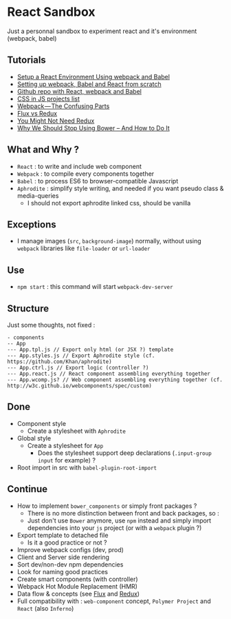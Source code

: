 # React Sandbox
Just a personnal sandbox to experiment react and it's environment (webpack, babel)

## Tutorials
* [Setup a React Environment Using webpack and Babel](https://scotch.io/tutorials/setup-a-react-environment-using-webpack-and-babel)
* [Setting up webpack, Babel and React from scratch](https://stanko.github.io/setting-up-webpack-babel-and-react-from-scratch/)
* [Github repo with React, webpack and Babel](https://github.com/alicoding/react-webpack-babel)
* [CSS in JS projects list](https://github.com/MicheleBertoli/css-in-js)
* [Webpack — The Confusing Parts](https://medium.com/@rajaraodv/webpack-the-confusing-parts-58712f8fcad9)
* [Flux vs Redux](https://blog.andyet.com/2015/08/06/what-the-flux-lets-redux/)
* [You Might Not Need Redux](https://medium.com/@dan_abramov/you-might-not-need-redux-be46360cf367#.iad9glybi)
* [Why We Should Stop Using Bower – And How to Do It](https://gofore.com/stop-using-bower/)

## What and Why ?
* `React` : to write and include web component
* `Webpack` : to compile every components together
* `Babel` : to process ES6 to browser-compatible Javascript
* `Aphrodite` : simplify style writing, and needed if you want pseudo class & media-queries
  * I should not export aphrodite linked css, should be vanilla

## Exceptions
* I manage images (`src`, `background-image`) normally, without using `webpack` libraries like `file-loader` or `url-loader`

## Use
* `npm start` : this command will start `webpack-dev-server`

## Structure
Just some thoughts, not fixed :
```
- components
-- App
--- App.tpl.js // Export only html (or JSX ?) template
--- App.styles.js // Export Aphrodite style (cf. https://github.com/Khan/aphrodite)
--- App.ctrl.js // Export logic (controller ?)
--- App.react.js // React component assembling everything together
--- App.wcomp.js? // Web component assembling everything together (cf. http://w3c.github.io/webcomponents/spec/custom)
```

## Done
* Component style
  * Create a stylesheet with `Aphrodite`
* Global style
  * Create a stylesheet for `App`
    * Does the stylesheet support deep declarations (`.input-group input` for example) ?
* Root import in src with `babel-plugin-root-import`

## Continue
* How to implement `bower_components` or simply front packages ?
  * There is no more distinction between front and back packages, so :
  * Just don't use `Bower` anymore, use `npm` instead and simply import dependencies into your `js` project (or with a `webpack` plugin ?)
* Export template to detached file
  * Is it a good practice or not ?
* Improve webpack configs (dev, prod)
* Client and Server side rendering
* Sort dev/non-dev npm dependencies
* Look for naming good practices
* Create smart components (with controller)
* Webpack Hot Module Replacement (HMR)
* Data flow & concepts (see [Flux](https://github.com/facebook/flux/) and [Redux](http://redux.js.org/))
* Full compatibility with : `web-component` concept, `Polymer Project` and `React` (also `Inferno`)
